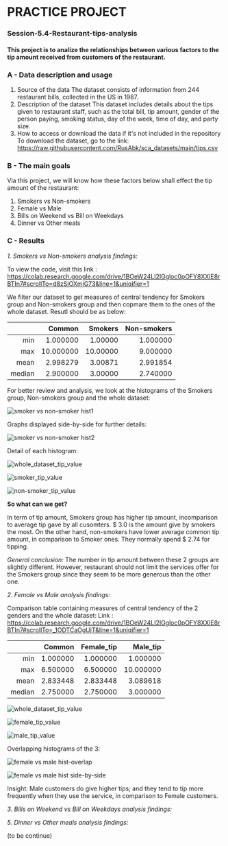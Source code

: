 
# PRACTICE PROJECT

### Session-5.4-Restaurant-tips-analysis
#### This project is to analize the relationships between various factors to the tip amount received from customers of the restaurant. 
### A - Data description and usage
1. Source of the data
       The dataset consists of information from 244 restaurant bills, collected in the US in 1987. 
2. Description of the dataset
       This dataset includes details about the tips given to restaurant staff, such as the total bill, tip amount, gender of the person paying, smoking status, day of the week, time of day, and party size.
3. How to access or download the data if it's not included in the repository
     To download the dataset, go to the link: https://raw.githubusercontent.com/RusAbk/sca_datasets/main/tips.csv
### B - The main goals
Via this project, we will know how these factors below shall effect the tip amount of the restaurant:
1. Smokers vs Non-smokers
2. Female vs Male
3. Bills on Weekend vs Bill on Weekdays
4. Dinner vs Other meals

### C - Results
_1. Smokers vs Non-smokers analysis findings:_
   
   To view the code, visit this link : https://colab.research.google.com/drive/1BOeW24LI2IGgloc0pOFY8XXlE8rBTIn7#scrollTo=d8zSjOXmjG73&line=1&uniqifier=1

We filter our dataset to get measures of central tendency for Smokers group and Non-smokers group and then copmare them to the ones of the whole dataset. Resutl should be as below:

|        |    Common |  Smokers | Non-smokers |
|-------:|----------:|---------:|------------:|
|   min  |  1.000000 |  1.00000 |    1.000000 |
|   max  | 10.000000 | 10.00000 |    9.000000 |
|  mean  |  2.998279 |  3.00871 |    2.991854 |
| median |  2.900000 |  3.00000 |    2.740000 |   

For better review and analysis,  we look at the histograms of the Smokers group, Non-smokers group and the whole dataset:

   ![smoker vs non-smoker hist1](https://github.com/user-attachments/assets/101c71fd-670f-4cc5-97c0-3806a5f6c24e)

Graphs displayed side-by-side for further details:

![smoker vs non-smoker hist2](https://github.com/user-attachments/assets/b33c312f-9828-4c2a-9c8c-3d7524cd3847)

Detail of each histogram:

![whole_dataset_tip_value](https://github.com/user-attachments/assets/8fb1cb72-6280-409e-8fb3-2244036e16e2)


![smoker_tip_value](https://github.com/user-attachments/assets/a76125b2-ff48-43fb-8912-a6b25947d1f8)


![non-smoker_tip_value](https://github.com/user-attachments/assets/1ac0f353-aa00-42b4-a3a6-002370fa7189)

**So what can we get?**

In term of tip amount, Smokers group has higher tip amount, incomparison to average tip gave by all cusomters. $ 3.0 is the amount give by smokers the most. On the other hand, non-smokers have lower average common tip amount, in comparison to Smoker ones. They normally spend $ 2.74 for tipping.

_General conclusion:_ The number in tip amount between these 2 groups are slightly different. However, restaurant should not limit the services offer for the Smokers group since they seem to be more generous than the other one.

_2. Female vs Male analysis findings:_

Comparison table containing measures of central tendency of the 2 genders and the whole dataset:
Link : https://colab.research.google.com/drive/1BOeW24LI2IGgloc0pOFY8XXlE8rBTIn7#scrollTo=_1ODTCaOgUjT&line=1&uniqifier=1

|        |   Common | Female_tip |  Male_tip |
|-------:|---------:|-----------:|----------:|
|   min  | 1.000000 |   1.000000 |  1.000000 |
|   max  | 6.500000 |   6.500000 | 10.000000 |
|  mean  | 2.833448 |   2.833448 |  3.089618 |
| median | 2.750000 |   2.750000 |  3.000000 |

![whole_dataset_tip_value](https://github.com/user-attachments/assets/8fb1cb72-6280-409e-8fb3-2244036e16e2)

![female_tip_value](https://github.com/user-attachments/assets/2d971b40-137b-4355-9851-78c1745a2afa)

![male_tip_value](https://github.com/user-attachments/assets/cecc8511-709c-4610-ad67-30f79bc110af)

Overlapping histograms of the 3:

![female vs male hist-overlap](https://github.com/user-attachments/assets/2ddacd15-46f6-4e31-aab4-b4e74c78493d)


![female vs male hist side-by-side](https://github.com/user-attachments/assets/2e5fb57a-f1e9-4df5-a1e1-8285efd83eaa)

Insight: Male customers do give higher tips; and they tend to tip more frequently when they use the service, in comparison to Female customers.
   
_3. Bills on Weekend vs Bill on Weekdays analysis findings:_

_5. Dinner vs Other meals analysis findings:_

   (to be continue)
